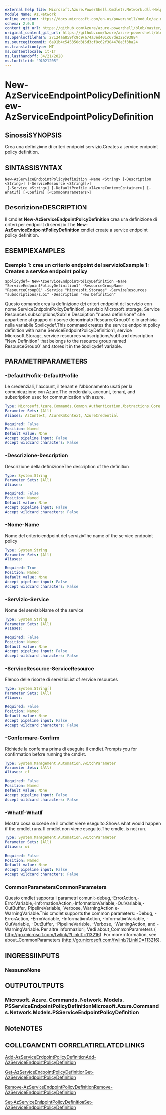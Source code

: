 ```yaml
---
external help file: Microsoft.Azure.PowerShell.Cmdlets.Network.dll-Help.xml
Module Name: Az.Network
online version: https://docs.microsoft.com/en-us/powershell/module/az.network/new-azserviceendpointpolicydefinition
schema: 2.0.0
content_git_url: https://github.com/Azure/azure-powershell/blob/master/src/Network/Network/help/New-AzServiceEndpointPolicyDefinition.md
original_content_git_url: https://github.com/Azure/azure-powershell/blob/master/src/Network/Network/help/New-AzServiceEndpointPolicyDefinition.md
ms.openlocfilehash: 27124aa859fc9c97a74a3ed401c67de328d93884
ms.sourcegitcommit: 6a91b4c545350d316d3cf8c62f384478e3f3ba24
ms.translationtype: MT
ms.contentlocale: it-IT
ms.lasthandoff: 04/21/2020
ms.locfileid: "94021205"
---
```

# <span data-ttu-id="8fdd9-101">New-AzServiceEndpointPolicyDefinition</span><span class="sxs-lookup"><span data-stu-id="8fdd9-101">New-AzServiceEndpointPolicyDefinition</span></span>

## <span data-ttu-id="8fdd9-102">Sinossi</span><span class="sxs-lookup"><span data-stu-id="8fdd9-102">SYNOPSIS</span></span>
<span data-ttu-id="8fdd9-103">Crea una definizione di criteri endpoint servizio.</span><span class="sxs-lookup"><span data-stu-id="8fdd9-103">Creates a service endpoint policy definition.</span></span>

## <span data-ttu-id="8fdd9-104">SINTASSI</span><span class="sxs-lookup"><span data-stu-id="8fdd9-104">SYNTAX</span></span>

```
New-AzServiceEndpointPolicyDefinition -Name <String> [-Description <String>] [-ServiceResource <String[]>]
 [-Service <String>] [-DefaultProfile <IAzureContextContainer>] [-WhatIf] [-Confirm] [<CommonParameters>]
```

## <span data-ttu-id="8fdd9-105">Descrizione</span><span class="sxs-lookup"><span data-stu-id="8fdd9-105">DESCRIPTION</span></span>
<span data-ttu-id="8fdd9-106">Il cmdlet **New-AzServiceEndpointPolicyDefinition** crea una definizione di criteri per endpoint di servizio.</span><span class="sxs-lookup"><span data-stu-id="8fdd9-106">The **New-AzServiceEndpointPolicyDefinition** cmdlet create a service endpoint policy definition.</span></span>

## <span data-ttu-id="8fdd9-107">ESEMPI</span><span class="sxs-lookup"><span data-stu-id="8fdd9-107">EXAMPLES</span></span>

### <span data-ttu-id="8fdd9-108">Esempio 1: crea un criterio endpoint del servizio</span><span class="sxs-lookup"><span data-stu-id="8fdd9-108">Example 1: Creates a service endpoint policy</span></span>
```
$policydef= New-AzServiceEndpointPolicyDefinition -Name "ServiceEndpointPolicyDefinition1" -ResourceGroupName "ResourceGroup01" -Service "Microsoft.Storage" -ServiceResources "subscriptions/sub1" -Description "New Definition"
```

<span data-ttu-id="8fdd9-109">Questo comando crea la definizione dei criteri endpoint del servizio con nome ServiceEndpointPolicyDefinition1, servizio Microsoft. storage, Service Resources subscriptions/Sub1 e Description "nuova definizione" che appartiene al gruppo di risorse denominato ResourceGroup01 e lo archivia nella variabile $policydef.</span><span class="sxs-lookup"><span data-stu-id="8fdd9-109">This command creates the service endpoint policy definition with name ServiceEndpointPolicyDefinition1,  service Microsoft.Storage, service resources subscriptions/sub1 and description "New Definition" that belongs to the resource group named ResourceGroup01 and stores it in the $policydef variable.</span></span>

## <span data-ttu-id="8fdd9-110">PARAMETRI</span><span class="sxs-lookup"><span data-stu-id="8fdd9-110">PARAMETERS</span></span>

### <span data-ttu-id="8fdd9-111">-DefaultProfile</span><span class="sxs-lookup"><span data-stu-id="8fdd9-111">-DefaultProfile</span></span>
<span data-ttu-id="8fdd9-112">Le credenziali, l'account, il tenant e l'abbonamento usati per la comunicazione con Azure.</span><span class="sxs-lookup"><span data-stu-id="8fdd9-112">The credentials, account, tenant, and subscription used for communication with azure.</span></span>

```yaml
Type: Microsoft.Azure.Commands.Common.Authentication.Abstractions.Core.IAzureContextContainer
Parameter Sets: (All)
Aliases: AzContext, AzureRmContext, AzureCredential

Required: False
Position: Named
Default value: None
Accept pipeline input: False
Accept wildcard characters: False
```

### <span data-ttu-id="8fdd9-113">-Descrizione</span><span class="sxs-lookup"><span data-stu-id="8fdd9-113">-Description</span></span>
<span data-ttu-id="8fdd9-114">Descrizione della definizione</span><span class="sxs-lookup"><span data-stu-id="8fdd9-114">The description of the definition</span></span>

```yaml
Type: System.String
Parameter Sets: (All)
Aliases:

Required: False
Position: Named
Default value: None
Accept pipeline input: False
Accept wildcard characters: False
```

### <span data-ttu-id="8fdd9-115">-Nome</span><span class="sxs-lookup"><span data-stu-id="8fdd9-115">-Name</span></span>
<span data-ttu-id="8fdd9-116">Nome del criterio endpoint del servizio</span><span class="sxs-lookup"><span data-stu-id="8fdd9-116">The name of the service endpoint policy</span></span>

```yaml
Type: System.String
Parameter Sets: (All)
Aliases:

Required: True
Position: Named
Default value: None
Accept pipeline input: False
Accept wildcard characters: False
```

### <span data-ttu-id="8fdd9-117">-Servizio</span><span class="sxs-lookup"><span data-stu-id="8fdd9-117">-Service</span></span>
<span data-ttu-id="8fdd9-118">Nome del servizio</span><span class="sxs-lookup"><span data-stu-id="8fdd9-118">Name of the service</span></span>

```yaml
Type: System.String
Parameter Sets: (All)
Aliases:

Required: False
Position: Named
Default value: None
Accept pipeline input: False
Accept wildcard characters: False
```

### <span data-ttu-id="8fdd9-119">-ServiceResource</span><span class="sxs-lookup"><span data-stu-id="8fdd9-119">-ServiceResource</span></span>
<span data-ttu-id="8fdd9-120">Elenco delle risorse di servizio</span><span class="sxs-lookup"><span data-stu-id="8fdd9-120">List of service resources</span></span>

```yaml
Type: System.String[]
Parameter Sets: (All)
Aliases:

Required: False
Position: Named
Default value: None
Accept pipeline input: False
Accept wildcard characters: False
```

### <span data-ttu-id="8fdd9-121">-Confermare</span><span class="sxs-lookup"><span data-stu-id="8fdd9-121">-Confirm</span></span>
<span data-ttu-id="8fdd9-122">Richiede la conferma prima di eseguire il cmdlet.</span><span class="sxs-lookup"><span data-stu-id="8fdd9-122">Prompts you for confirmation before running the cmdlet.</span></span>

```yaml
Type: System.Management.Automation.SwitchParameter
Parameter Sets: (All)
Aliases: cf

Required: False
Position: Named
Default value: None
Accept pipeline input: False
Accept wildcard characters: False
```

### <span data-ttu-id="8fdd9-123">-WhatIf</span><span class="sxs-lookup"><span data-stu-id="8fdd9-123">-WhatIf</span></span>
<span data-ttu-id="8fdd9-124">Mostra cosa succede se il cmdlet viene eseguito.</span><span class="sxs-lookup"><span data-stu-id="8fdd9-124">Shows what would happen if the cmdlet runs.</span></span> <span data-ttu-id="8fdd9-125">Il cmdlet non viene eseguito.</span><span class="sxs-lookup"><span data-stu-id="8fdd9-125">The cmdlet is not run.</span></span>

```yaml
Type: System.Management.Automation.SwitchParameter
Parameter Sets: (All)
Aliases: wi

Required: False
Position: Named
Default value: None
Accept pipeline input: False
Accept wildcard characters: False
```

### <span data-ttu-id="8fdd9-126">CommonParameters</span><span class="sxs-lookup"><span data-stu-id="8fdd9-126">CommonParameters</span></span>
<span data-ttu-id="8fdd9-127">Questo cmdlet supporta i parametri comuni:-debug,-ErrorAction,-ErrorVariable,-InformationAction,-InformationVariable,-OutVariable,-OutBuffer,-PipelineVariable,-Verbose,-WarningAction e-WarningVariable.</span><span class="sxs-lookup"><span data-stu-id="8fdd9-127">This cmdlet supports the common parameters: -Debug, -ErrorAction, -ErrorVariable, -InformationAction, -InformationVariable, -OutVariable, -OutBuffer, -PipelineVariable, -Verbose, -WarningAction, and -WarningVariable.</span></span> <span data-ttu-id="8fdd9-128">Per altre informazioni, Vedi about_CommonParameters ( http://go.microsoft.com/fwlink/?LinkID=113216) .</span><span class="sxs-lookup"><span data-stu-id="8fdd9-128">For more information, see about_CommonParameters (http://go.microsoft.com/fwlink/?LinkID=113216).</span></span>

## <span data-ttu-id="8fdd9-129">INGRESSI</span><span class="sxs-lookup"><span data-stu-id="8fdd9-129">INPUTS</span></span>

### <span data-ttu-id="8fdd9-130">Nessuno</span><span class="sxs-lookup"><span data-stu-id="8fdd9-130">None</span></span>

## <span data-ttu-id="8fdd9-131">OUTPUT</span><span class="sxs-lookup"><span data-stu-id="8fdd9-131">OUTPUTS</span></span>

### <span data-ttu-id="8fdd9-132">Microsoft. Azure. Commands. Network. Models. PSServiceEndpointPolicyDefinition</span><span class="sxs-lookup"><span data-stu-id="8fdd9-132">Microsoft.Azure.Commands.Network.Models.PSServiceEndpointPolicyDefinition</span></span>

## <span data-ttu-id="8fdd9-133">Note</span><span class="sxs-lookup"><span data-stu-id="8fdd9-133">NOTES</span></span>

## <span data-ttu-id="8fdd9-134">COLLEGAMENTI CORRELATI</span><span class="sxs-lookup"><span data-stu-id="8fdd9-134">RELATED LINKS</span></span>

[<span data-ttu-id="8fdd9-135">Add-AzServiceEndpointPolicyDefinition</span><span class="sxs-lookup"><span data-stu-id="8fdd9-135">Add-AzServiceEndpointPolicyDefinition</span></span>](./Add-AzServiceEndpointPolicyDefinition.md)

[<span data-ttu-id="8fdd9-136">Get-AzServiceEndpointPolicyDefinition</span><span class="sxs-lookup"><span data-stu-id="8fdd9-136">Get-AzServiceEndpointPolicyDefinition</span></span>](./Get-AzServiceEndpointPolicyDefinition.md)

[<span data-ttu-id="8fdd9-137">Remove-AzServiceEndpointPolicyDefinition</span><span class="sxs-lookup"><span data-stu-id="8fdd9-137">Remove-AzServiceEndpointPolicyDefinition</span></span>](./Remove-AzServiceEndpointPolicyDefinition.md)

[<span data-ttu-id="8fdd9-138">Set-AzServiceEndpointPolicyDefinition</span><span class="sxs-lookup"><span data-stu-id="8fdd9-138">Set-AzServiceEndpointPolicyDefinition</span></span>](./Set-AzServiceEndpointPolicyDefinition.md)
